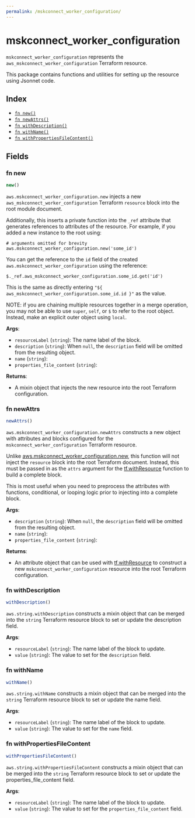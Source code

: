 ```yaml
---
permalink: /mskconnect_worker_configuration/
---
```


# mskconnect_worker_configuration

`mskconnect_worker_configuration` represents the `aws_mskconnect_worker_configuration` Terraform resource.



This package contains functions and utilities for setting up the resource using Jsonnet code.


## Index

* [`fn new()`](#fn-new)
* [`fn newAttrs()`](#fn-newattrs)
* [`fn withDescription()`](#fn-withdescription)
* [`fn withName()`](#fn-withname)
* [`fn withPropertiesFileContent()`](#fn-withpropertiesfilecontent)

## Fields

### fn new

```ts
new()
```


`aws.mskconnect_worker_configuration.new` injects a new `aws_mskconnect_worker_configuration` Terraform `resource`
block into the root module document.

Additionally, this inserts a private function into the `_ref` attribute that generates references to attributes of the
resource. For example, if you added a new instance to the root using:

    # arguments omitted for brevity
    aws.mskconnect_worker_configuration.new('some_id')

You can get the reference to the `id` field of the created `aws.mskconnect_worker_configuration` using the reference:

    $._ref.aws_mskconnect_worker_configuration.some_id.get('id')

This is the same as directly entering `"${ aws_mskconnect_worker_configuration.some_id.id }"` as the value.

NOTE: if you are chaining multiple resources together in a merge operation, you may not be able to use `super`, `self`,
or `$` to refer to the root object. Instead, make an explicit outer object using `local`.

**Args**:
  - `resourceLabel` (`string`): The name label of the block.
  - `description` (`string`):  When `null`, the `description` field will be omitted from the resulting object.
  - `name` (`string`): 
  - `properties_file_content` (`string`): 

**Returns**:
- A mixin object that injects the new resource into the root Terraform configuration.


### fn newAttrs

```ts
newAttrs()
```


`aws.mskconnect_worker_configuration.newAttrs` constructs a new object with attributes and blocks configured for the `mskconnect_worker_configuration`
Terraform resource.

Unlike [aws.mskconnect_worker_configuration.new](#fn-new), this function will not inject the `resource`
block into the root Terraform document. Instead, this must be passed in as the `attrs` argument for the
[tf.withResource](https://github.com/tf-libsonnet/core/tree/main/docs#fn-withresource) function to build a complete block.

This is most useful when you need to preprocess the attributes with functions, conditional, or looping logic prior to
injecting into a complete block.

**Args**:
  - `description` (`string`):  When `null`, the `description` field will be omitted from the resulting object.
  - `name` (`string`): 
  - `properties_file_content` (`string`): 

**Returns**:
  - An attribute object that can be used with [tf.withResource](https://github.com/tf-libsonnet/core/tree/main/docs#fn-withresource) to construct a new `mskconnect_worker_configuration` resource into the root Terraform configuration.


### fn withDescription

```ts
withDescription()
```

`aws.string.withDescription` constructs a mixin object that can be merged into the `string`
Terraform resource block to set or update the description field.



**Args**:
  - `resourceLabel` (`string`): The name label of the block to update.
  - `value` (`string`): The value to set for the `description` field.


### fn withName

```ts
withName()
```

`aws.string.withName` constructs a mixin object that can be merged into the `string`
Terraform resource block to set or update the name field.



**Args**:
  - `resourceLabel` (`string`): The name label of the block to update.
  - `value` (`string`): The value to set for the `name` field.


### fn withPropertiesFileContent

```ts
withPropertiesFileContent()
```

`aws.string.withPropertiesFileContent` constructs a mixin object that can be merged into the `string`
Terraform resource block to set or update the properties_file_content field.



**Args**:
  - `resourceLabel` (`string`): The name label of the block to update.
  - `value` (`string`): The value to set for the `properties_file_content` field.
